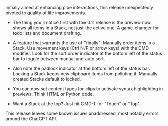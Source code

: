 Initially aimed at enhancing pipe interactions, this release unexpectedly pivoted to quality of life improvements.

- The thing you'll notice first with the 0.11 release is the preview now shows all items in a Stack, not just the active one. A game-changer for todo lists and document drafting.

- A feature that warrants the use of "finally": Manually order items in a Stack. Use movement keys (Ctrl N/P or arrow keys) with the CMD modifier. Look for the sort order indicator at the bottom left of the status bar to toggle between manual and auto sort.

- Also note the padlock indicator at the bottom left of the status bar. Locking a Stack keeps new clipboard items from polluting it. Manually created Stacks default to locked.
  
- You can now set content types for clips to activate syntax highlighting in previews. Think HTML or Python code.

- Want a Stack at the top? Just hit CMD-T for "Touch" or "Top".

This release leaves some known issues unaddressed, most notably errors around the ChatGPT API.
